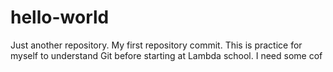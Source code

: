 # hello-world
Just another repository. 
My first repository commit. This is practice for myself to understand Git before starting at Lambda school. I need some cof
